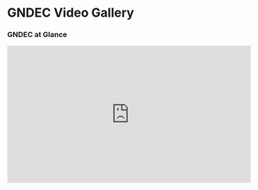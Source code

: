 # GNDEC Video Gallery

### GNDEC at Glance

<iframe width="560" height="315" src="https://www.youtube.com/watch?v=oCk1iER9U-M" frameborder="0" allow="accelerometer; autoplay; clipboard-write; encrypted-media; gyroscope; picture-in-picture" allowfullscreen></iframe>  
